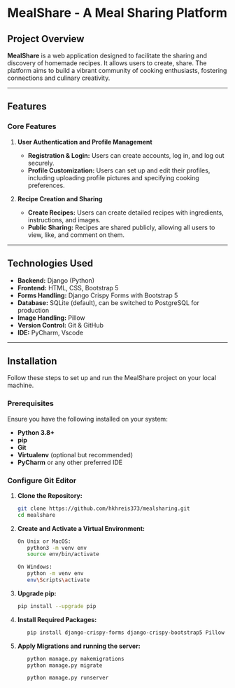 # MealShare - A Meal Sharing Platform

## Project Overview

**MealShare** is a web application designed to facilitate the sharing and discovery of homemade recipes. It allows users to create, share. The platform aims to build a vibrant community of cooking enthusiasts, fostering connections and culinary creativity.

---

## Features

### Core Features

1. **User Authentication and Profile Management**

   - **Registration & Login:** Users can create accounts, log in, and log out securely.
   - **Profile Customization:** Users can set up and edit their profiles, including uploading profile pictures and specifying cooking preferences.

2. **Recipe Creation and Sharing**
   - **Create Recipes:** Users can create detailed recipes with ingredients, instructions, and images.
   - **Public Sharing:** Recipes are shared publicly, allowing all users to view, like, and comment on them.

---

## Technologies Used

- **Backend:** Django (Python)
- **Frontend:** HTML, CSS, Bootstrap 5
- **Forms Handling:** Django Crispy Forms with Bootstrap 5
- **Database:** SQLite (default), can be switched to PostgreSQL for production
- **Image Handling:** Pillow
- **Version Control:** Git & GitHub
- **IDE:** PyCharm, Vscode

---

## Installation

Follow these steps to set up and run the MealShare project on your local machine.

### Prerequisites

Ensure you have the following installed on your system:

- **Python 3.8+**
- **pip**
- **Git**
- **Virtualenv** (optional but recommended)
- **PyCharm** or any other preferred IDE

### Configure Git Editor

1. **Clone the Repository:**
   ```bash
   git clone https://github.com/hkhreis373/mealsharing.git
   cd mealshare
   ```
2. **Create and Activate a Virtual Environment:**

   ```bash
   On Unix or MacOS:
      python3 -m venv env
      source env/bin/activate
   ```

   ```bash
   On Windows:
      python -m venv env
      env\Scripts\activate
   ```

3. **Upgrade pip:**

   ```bash
   pip install --upgrade pip

   ```

4. **Install Required Packages:**

   ```bash
      pip install django-crispy-forms django-crispy-bootstrap5 Pillow

   ```

5. **Apply Migrations and running the server:**

   ```bash
      python manage.py makemigrations
      python manage.py migrate
   ```

   ```bash
      python manage.py runserver
   ```
